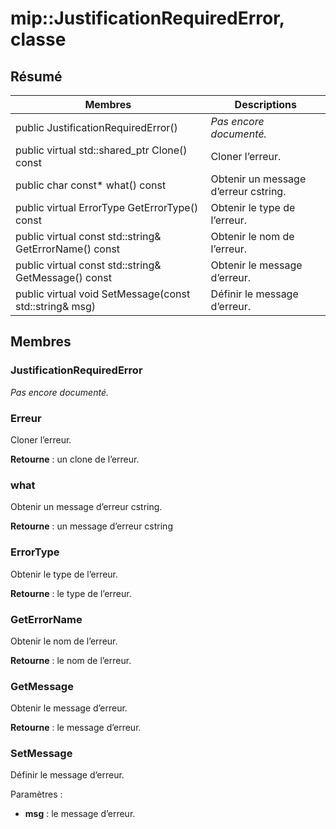 # <a name="class-mipjustificationrequirederror"></a>mip::JustificationRequiredError, classe 
  
## <a name="summary"></a>Résumé
 Membres                        | Descriptions                                
--------------------------------|---------------------------------------------
 public JustificationRequiredError()  | _Pas encore documenté._
public virtual std::shared_ptr<Error> Clone() const  |  Cloner l’erreur.
 public char const* what() const  |  Obtenir un message d’erreur cstring.
 public virtual ErrorType GetErrorType() const  |  Obtenir le type de l’erreur.
 public virtual const std::string& GetErrorName() const  |  Obtenir le nom de l’erreur.
 public virtual const std::string& GetMessage() const  |  Obtenir le message d’erreur.
 public virtual void SetMessage(const std::string& msg)  |  Définir le message d’erreur.
  
## <a name="members"></a>Membres
  
### <a name="justificationrequirederror"></a>JustificationRequiredError
_Pas encore documenté._

  
### <a name="error"></a>Erreur
Cloner l’erreur.

  
**Retourne** : un clone de l’erreur.
  
### <a name="what"></a>what
Obtenir un message d’erreur cstring.

  
**Retourne** : un message d’erreur cstring
  
### <a name="errortype"></a>ErrorType
Obtenir le type de l’erreur.

  
**Retourne** : le type de l’erreur.
  
### <a name="geterrorname"></a>GetErrorName
Obtenir le nom de l’erreur.

  
**Retourne** : le nom de l’erreur.
  
### <a name="getmessage"></a>GetMessage
Obtenir le message d’erreur.

  
**Retourne** : le message d’erreur.
  
### <a name="setmessage"></a>SetMessage
Définir le message d’erreur.

Paramètres :  
* **msg** : le message d’erreur.

